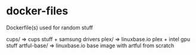 # docker-files
Dockerfile(s) used for random stuff

cups/ => cups stuff + samsung drivers
plex/ => linuxbase.io plex + intel gpu stuff
artful-base/ => linuxbase.io base image with artful from scratch
